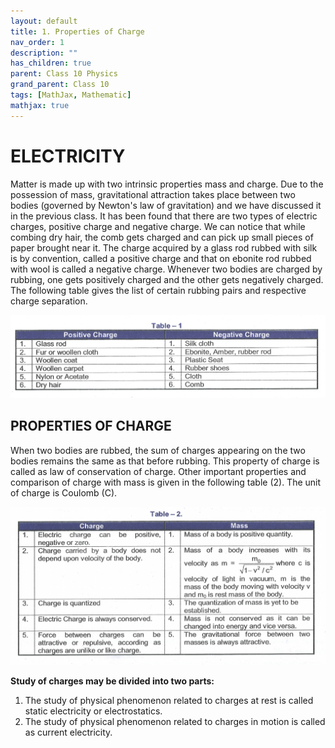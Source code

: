 ```yaml
---
layout: default
title: 1. Properties of Charge
nav_order: 1
description: ""
has_children: true
parent: Class 10 Physics
grand_parent: Class 10
tags: [MathJax, Mathematic]
mathjax: true
---
```

# ELECTRICITY
Matter is made up with two intrinsic properties mass and charge. Due to the possession of mass, gravitational attraction takes place between two bodies (governed by Newton's law of gravitation) and we have discussed it in the previous class. It has been found that there are two types of electric charges, positive charge and negative charge. We can notice that while combing dry hair, the comb gets charged and can pick up small pieces of paper brought near it. The charge acquired by a glass rod rubbed with silk is by convention, called a positive charge and that on ebonite rod rubbed with wool is called a negative charge. Whenever two bodies are charged by rubbing, one gets positively charged and the other gets negatively charged. The following table gives the list of certain rubbing pairs and respective charge separation.

<img src="./images/table1.png"/>

## PROPERTIES OF CHARGE
When two bodies are rubbed, the sum of charges appearing on the two bodies remains the same as that before rubbing. This property of charge is called as law of conservation of charge. Other important properties and comparison of charge with mass is given in the following table (2). The unit of charge is Coulomb (C).

<img src="./images/table2.png"/>

**Study of charges may be divided into two parts:**
1. The study of physical phenomenon related to charges at rest is called static electricity or electrostatics.
2. The study of physical phenomenon related to charges in motion is called as current electricity.